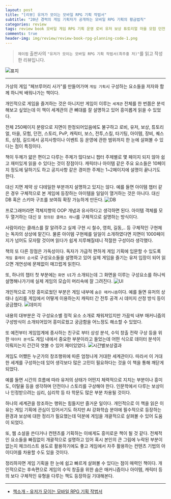 ```yaml
---  
layout: post  
title: "[리뷰] 유저가 모이는 모바일 RPG 기획 작법서"  
subtitle: "20년 경력의 게임 기획자가 공개하는 모바일 RPG 기획의 황금법칙"  
categories: review 
tags: review book 모바일 게임 RPG 기획 운영 로비 유저 보상 튜토리얼 마을 모험 던전 스토리 PvP 캐릭터 보스 전투 스킬 타기팅 아이템 장비 퀘스트 상점 길드       
comments: true  
header-img: img/review/review-book-rpg-planning-code-1.png
---  
```


> `제이펍` 출판사의 `"유저가 모이는 모바일 RPG 기획 작법서(최주홍 저)"`를 읽고 작성한 리뷰입니다.  

![표지](https://theorydb.github.io/assets/img/review/review-book-rpg-planning-code-1.png)  

---

가상의 게임 "페브루어리 사가"를 만들어가며 `게임 기획`시 구성하는 요소들을 저자와 함께 하니씩 배워나가는 책이다.

개인적으로 게임을 즐겨하는 것은 아니지만 게임이 이루는 `세계관` 전체를 한 번쯤은 분석해보고 싶었는데 이 책이 세계관의 큰 뼈대를 잘 설명하고 있어 흥미롭게 읽을 수 있었다.

전체 250페이지 분량으로 지면이 한정되어있음에도 불구하고 로비, 유저, 보상, 튜토리얼, 마을, 모험, 던전, 스토리, PvP, 캐릭터, 보스, 전투,스킬, 타기팅, 아이템, 장비, 퀘스트, 상점, 길드에서 공지사항이나 이벤트 등 운영에 관한 범위까지 한 눈에 살펴볼 수 있다는 점이 특징이다.

책이 두께가 얇은 편이고 다루는 주제가 많다보니 챕터 주제별로 몇 페이지 되지 않아 쉽고 재미있게 읽을 수 있다는 것이 장점이다. 캐릭터나 아이템 같은 주요 요소들은 10페이지 정도에 달하기도 하고 공지사항 같은 경미한 주제는 1~2페이지에 설명이 끝나기도 한다. 

대신 지면 제약 상 디테일한 부분까지 설명하고 있지는 않다. 예를 들면 아이템 챕터 같은 경우 구체적으로 본 게임에 등장하는 아이템을 일일이 열거하는 것은 아니다. 대신 DB 혹은 스키마 구조를 보여줘 확장 가능하게 만든다.
![DB](https://theorydb.github.io/assets/img/review/review-book-rpg-planning-code-3.png)  

프로그래머라면 객체지향의 OOP 개념과 유사하다고 생각하면 된다. 아이템 객체를 모두 열거하는 대신 `잘 정의된 클래스 하나`를 구체적으로 설명하는 방식이다. 

사람이라는 클래스를 잘 알려주고 실제 구현 시 철수, 영희, 길동,.. 등 구체적인 구현체는 독자의 상상에 맡긴다. 물론 아이템 구현체를 일일이 소개하였다면 지면이 1000페이지가 넘어도 모자랄 것이며 읽다가 쉽게 지루해질테니 적절한 구성이라 생각했다. 

책의 또 다른 장점은 가독성이다. 독자가 가급적 편하게 게임 기획에 입문할 수 있도록 `게임 플레이 순서`로 구성요소들을 설명하고 있어 실제 게임을 즐기는 유저 입장이 되어 읽으면 개연성에 문제없이 매끄럽게 읽힌다. 

또, 하나의 챕터 첫 부분에는 `화면 UI`가 소개되는데 그 화면을 이루는 구성요소를 하니씩 설명해나가기에 실제 게임의 모습이 머리속에 잘 그려진다.
![UI](https://theorydb.github.io/assets/img/review/review-book-rpg-planning-code-2.png)  

개인적으로 가장 흥미로웠던 부분은 게임 내부에 `숨은 매커니즘`이다. 예를 들면 유저의 상태나 심리를 게임에서 어떻게 이용하는지 캐릭터 간 전투 공격 시 데미지 산정 방식 등이 궁금했다. 
![데미지](https://theorydb.github.io/assets/img/review/review-book-rpg-planning-code-5.png)  

내용의 대부분은 각 구성요소별 정적 요소 소개로 채워져있지만 가끔씩 내부 매커니즘의 구성방식이 소개되어있어 흥미로웠고 궁금함을 어느정도 해소할 수 있었다. 

또 예전부터 게임업계에 종사하는 친구로 부터 상성 분석, 수익 창출 전략 구상 등을 위한 `데이터 분석`도 게임 내에서 중요한 부분이라고 들었는데 어떤 식으로 데이터 분석이 이뤄지는지 간간히 엿볼 수 있어 재미있었다. 
![시간별보상결과](https://theorydb.github.io/assets/img/review/review-book-rpg-planning-code-4.png)  

게임도 어쨌든 누군가의 창조행위에 따른 엄청나게 거대한 세계관이다. 따라서 이 거대한 세계를 구성하는데 있어 생각보다 많은 고민이 필요하다는 것을 이 책을 통해 깨닫게 되었다. 

예를 들면 시간의 흐름에 따라 유저의 상태가 어떤지 체력적으로 지치는 부분이나 흥미도, 이탈율 등을 생각하며 던전이나 스토리를 구상해야 한다. 인문학에서 다루는 보상이나 인정받으려는 심리, 심리학 등 타 학문도 많은 부분 차용될 것이다.

하나의 세계관을 창조하는 행위는 힘들지만 즐거운 일이다. 개인적으로 이 책을 읽은 이유는 게임 기획에 관심이 있어서기도 하지만 AI 강화학습 분야에 필수적으로 등장하는 환경과 보상에 대한 정리가 필요했는데 덕분에 게임을 개괄적으로 살펴볼 수 있어 도움이 되었다. 

또, 웹 소설을 쓴다거나 컨텐츠를 기획하는 이에게도 흥미로운 책이 될 것 같다. 전체적인 요소들을 빠짐없이 개괄적으로 설명하고 있어 혹시 본인의 큰 그림에 누락된 부분이 없는지 체크리스트 용도로 활용하기에도 좋고 게임에서 자주 활용하는 컨텐츠 기법의 아이디어를 차용할 수도 있을 것이다.

정리하자면 게임 기획을 한 눈에 쉽고 빠르게 살펴볼 수 있다는 점이 매력인 책이다. 개인적으로는 후속편으로 게임의 수익 창출을 위한 숨은 매커니즘이나 아이템, 캐릭터 등의 보다 구체적인 유형을 다루는 책도 등장하길 기대해본다.

---

* [책소개 - 유저가 모이는 모바일 RPG 기획 작법서](http://www.yes24.com/Product/Goods/103552889?OzSrank=1)


